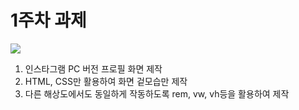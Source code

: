 # 1주차 과제
![](https://github.com/user-attachments/assets/b637fc41-e68f-4474-922e-bc127ec61784)

1. 인스타그램 PC 버전 프로필 화면 제작
2. HTML, CSS만 활용하여 화면 겉모습만 제작
3. 다른 해상도에서도 동일하게 작동하도록 rem, vw, vh등을 활용하여 제작